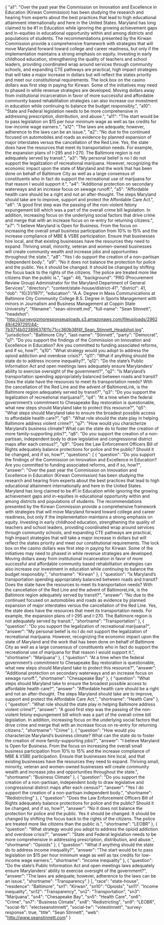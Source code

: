 {
  "a1": "Over the past year the Commission on Innovation and Excellence in Education (Kirwan Commission) has been studying the research and hearing from experts about the best practices that lead to high educational attainment internationally and here in the United States. Maryland has long claimed to be #1 in Education while ignoring the growing achievement gaps and in-equities in educational opportunity within and among districts and populations of students. The recommendations presented by the Kirwan Commission provide a comprehensive framework with strategies that will move Maryland forward toward college and career readiness, but only if the implementation maintains a strong emphasis on equity.   Investing in early childhood education, strengthening the quality of teachers and school leaders, providing coordinated wrap around services through community schools, and expanding CTE pathways are practical, high impact strategies that will take a major increase in dollars but will reflect the states priority and meet our constitutional requirements. The lock box on the casino dollars was first step in paying for Kirwan. Some of the initiatives may need to phased in while revenue strategies are developed. Moving dollars away from institutional incarceration in favor of more successful and affordable community based rehabilitation strategies can also increase our investment in education while continuing to balance the budget responsibly.",
  "a10": "State and Federal legislation needs to be more comprehensive in addressing prescription, distribution, and abuse.",
  "a11": "The start would be to pass legislation on $15 per hour minimum wage as well as tax credits for low-income wage earners.",
  "a12": "The laws are adequate; however, adherence to the laws can be an issue.",
  "a2": "No due to the continued focused on automobiles and roads as evidence by planned expansion of major interstates versus the cancellation of the Red Line.  Yes, the state does have the resources that meet its transportation needs.  For example, the expansion plans of I-295 and I-270.  The Baltimore region is not adequately served by transit.",
  "a3": "My personal belief is no I do not support the legalization of recreational marijuana.  However, recognizing the economic impact upon the state of Maryland and the work that has been done on behalf of Baltimore City as well as a large consensus of constituents who in fact do support the recreational use of marijuana for that reason I would support it.",
  "a4": "Additional protection on secondary waterways and an increase focus on sewage runoff.",
  "a5": "Affordable health care should be a right and not an after-thought.  The steps Maryland should take are to improve, support and protect the Affordable Care Act.",
  "a6": "A good first step was the passing of the non-violent felony expungement bill which was a part of the overall crime bill legislation.  In addition, increasing focus on the underlying social factors that drive crime and merge that with an increase focus on re-entry for returning citizens.",
  "a7": "I believe Maryland is Open for Business.  From the focus on increasing the overall small business participation from 10% to 15% and the increase compliance of MBE & VSBE participation.  Ensure that businesses hire local, and that existing businesses have the resources they need to expand.  Thriving small, minority, veteran and women-owned businesses will create community wealth and increase jobs and opportunities throughout the state.",
  "a8": "Yes I do support the creation of a non-partisan independent body.",
  "a9": "No it does not balance the protection for police and the public.  Yes it should be changed.  It should be changed by shifting the focus back to the rights of the citizens.  The police are treated more like citizens than the public is.",
  "age": 46,
  "background": "PRG (Procurement Review Group) Administrator for the Maryland Department of General Services",
  "directory": "content/state-house/district-41",
  "district": 41,
  "dob": "10/31/1971",
  "education": "A.A. Degree in Mass Communications at Baltimore City Community College  B.S. Degree in Sports Management with minors in Journalism and Business Management at Coppin State University",
  "filename": "sean-stinnett.md",
  "full-name": "Sean Stinnett",
  "headshot": "http://surveygizmoresponseuploads.s3.amazonaws.com/fileuploads/296249/4297291/44-7b3714b02389637811c71cc360b38f4f_Sean_Stinnett_Headshot.jpg",
  "jurisdiction": "Baltimore City",
  "last-name": "Stinnett",
  "party": "Democrat",
  "q1": "Do you support the findings of the Commission on Innovation and Excellence in Education? Are you committed to funding associated reforms, and if so, how?",
  "q10": "What strategy would you adopt to address the opioid addiction and overdose crisis?",
  "q11": "What if anything should the state do to address income inequality?",
  "q12": "Do the state’s Public Information Act and open meetings laws adequately ensure Marylanders’ ability to exercise oversight of the government?",
  "q2": "Is Maryland’s transportation spending appropriately balanced between roads and transit? Does the state have the resources to meet its transportation needs? With the cancellation of the Red Line and the advent of BaltimoreLink, is the Baltimore region adequately served by transit?",
  "q3": "Do you support the legalization of recreational marijuana?",
  "q4": "At a time when the federal government’s commitment to Chesapeake Bay restoration is questionable, what new steps should Maryland take to protect this resource?",
  "q5": "What steps should Maryland take to ensure the broadest possible access to affordable health care?",
  "q6": "What role should the state play in helping Baltimore address violent crime?",
  "q7": "How would you characterize Maryland’s business climate? What can the state do to foster the creation of more family-supporting jobs?",
  "q8": "Do you support the creation of a non-partisan, independent body to draw legislative and congressional district maps after each census?",
  "q9": "Does the Law Enforcement Officers Bill of Rights adequately balance protections for police and the public? Should it be changed, and if so, how?",
  "questions": [
    {
      "question": "Do you support the findings of the Commission on Innovation and Excellence in Education? Are you committed to funding associated reforms, and if so, how?",
      "answer": "Over the past year the Commission on Innovation and Excellence in Education (Kirwan Commission) has been studying the research and hearing from experts about the best practices that lead to high educational attainment internationally and here in the United States. Maryland has long claimed to be #1 in Education while ignoring the growing achievement gaps and in-equities in educational opportunity within and among districts and populations of students. The recommendations presented by the Kirwan Commission provide a comprehensive framework with strategies that will move Maryland forward toward college and career readiness, but only if the implementation maintains a strong emphasis on equity.   Investing in early childhood education, strengthening the quality of teachers and school leaders, providing coordinated wrap around services through community schools, and expanding CTE pathways are practical, high impact strategies that will take a major increase in dollars but will reflect the states priority and meet our constitutional requirements. The lock box on the casino dollars was first step in paying for Kirwan. Some of the initiatives may need to phased in while revenue strategies are developed. Moving dollars away from institutional incarceration in favor of more successful and affordable community based rehabilitation strategies can also increase our investment in education while continuing to balance the budget responsibly.",
      "shortname": "Kirwan"
    },
    {
      "question": "Is Maryland’s transportation spending appropriately balanced between roads and transit? Does the state have the resources to meet its transportation needs? With the cancellation of the Red Line and the advent of BaltimoreLink, is the Baltimore region adequately served by transit?",
      "answer": "No due to the continued focused on automobiles and roads as evidence by planned expansion of major interstates versus the cancellation of the Red Line.  Yes, the state does have the resources that meet its transportation needs.  For example, the expansion plans of I-295 and I-270.  The Baltimore region is not adequately served by transit.",
      "shortname": "Transportation"
    },
    {
      "question": "Do you support the legalization of recreational marijuana?",
      "answer": "My personal belief is no I do not support the legalization of recreational marijuana.  However, recognizing the economic impact upon the state of Maryland and the work that has been done on behalf of Baltimore City as well as a large consensus of constituents who in fact do support the recreational use of marijuana for that reason I would support it.",
      "shortname": "Marijuana"
    },
    {
      "question": "At a time when the federal government’s commitment to Chesapeake Bay restoration is questionable, what new steps should Maryland take to protect this resource?",
      "answer": "Additional protection on secondary waterways and an increase focus on sewage runoff.",
      "shortname": "Chesapeake Bay"
    },
    {
      "question": "What steps should Maryland take to ensure the broadest possible access to affordable health care?",
      "answer": "Affordable health care should be a right and not an after-thought.  The steps Maryland should take are to improve, support and protect the Affordable Care Act.",
      "shortname": "Health Care"
    },
    {
      "question": "What role should the state play in helping Baltimore address violent crime?",
      "answer": "A good first step was the passing of the non-violent felony expungement bill which was a part of the overall crime bill legislation.  In addition, increasing focus on the underlying social factors that drive crime and merge that with an increase focus on re-entry for returning citizens.",
      "shortname": "Crime"
    },
    {
      "question": "How would you characterize Maryland’s business climate? What can the state do to foster the creation of more family-supporting jobs?",
      "answer": "I believe Maryland is Open for Business.  From the focus on increasing the overall small business participation from 10% to 15% and the increase compliance of MBE & VSBE participation.  Ensure that businesses hire local, and that existing businesses have the resources they need to expand.  Thriving small, minority, veteran and women-owned businesses will create community wealth and increase jobs and opportunities throughout the state.",
      "shortname": "Business Climate"
    },
    {
      "question": "Do you support the creation of a non-partisan, independent body to draw legislative and congressional district maps after each census?",
      "answer": "Yes I do support the creation of a non-partisan independent body.",
      "shortname": "Redistricting"
    },
    {
      "question": "Does the Law Enforcement Officers Bill of Rights adequately balance protections for police and the public? Should it be changed, and if so, how?",
      "answer": "No it does not balance the protection for police and the public.  Yes it should be changed.  It should be changed by shifting the focus back to the rights of the citizens.  The police are treated more like citizens than the public is.",
      "shortname": "LEOBR"
    },
    {
      "question": "What strategy would you adopt to address the opioid addiction and overdose crisis?",
      "answer": "State and Federal legislation needs to be more comprehensive in addressing prescription, distribution, and abuse.",
      "shortname": "Opioids"
    },
    {
      "question": "What if anything should the state do to address income inequality?",
      "answer": "The start would be to pass legislation on $15 per hour minimum wage as well as tax credits for low-income wage earners.",
      "shortname": "Income inequality"
    },
    {
      "question": "Do the state’s Public Information Act and open meetings laws adequately ensure Marylanders’ ability to exercise oversight of the government?",
      "answer": "The laws are adequate; however, adherence to the laws can be an issue.",
      "shortname": "Transparency"
    }
  ],
  "race": "state-house",
  "residence": "Baltimore",
  "sn1": "Kirwan",
  "sn10": "Opioids",
  "sn11": "Income inequality",
  "sn12": "Transparency",
  "sn2": "Transportation",
  "sn3": "Marijuana",
  "sn4": "Chesapeake Bay",
  "sn5": "Health Care",
  "sn6": "Crime",
  "sn7": "Business Climate",
  "sn8": "Redistricting",
  "sn9": "LEOBR",
  "social-fb": "electseanstinnett",
  "social-tw": "votestinnett",
  "survey-response": true,
  "title": "Sean Stinnett",
  "web": "http://www.seanstinnett.com"
}
